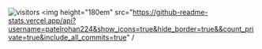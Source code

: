 ![visitors](https://visitor-badge.glitch.me/badge?page_id=page.id)
<img height="180em" src="https://github-readme-stats.vercel.app/api?username=patelrohan224&show_icons=true&hide_border=true&&count_private=true&include_all_commits=true" /
